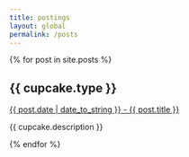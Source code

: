 ```yaml
---
title: postings
layout: global
permalink: /posts
---
```

<script async src="https://pagead2.googlesyndication.com/pagead/js/adsbygoogle.js"></script>
<!-- aka kanch底部 -->
<ins class="adsbygoogle"
     style="display:block"
     data-ad-client="ca-pub-6425922486772410"
     data-ad-slot="4055073289"
     data-ad-format="auto"
     data-full-width-responsive="true"></ins>
<script>
     (adsbygoogle = window.adsbygoogle || []).push({});
</script>
<div class="cupcakes">
    {% for post in site.posts %}
      <div class="cupcake">
        <h2>{{ cupcake.type }}</h2>
        <a href="{{ site.baseurl }}{{ post.url }}" target="_blank">{{ post.date | date_to_string }} - {{ post.title }}</a>
        <p>{{ cupcake.description }}</p>
      </div>
    {% endfor %}
</div>
<script async src="https://pagead2.googlesyndication.com/pagead/js/adsbygoogle.js"></script>
<!-- aka kanch底部 -->
<ins class="adsbygoogle"
     style="display:block"
     data-ad-client="ca-pub-6425922486772410"
     data-ad-slot="4055073289"
     data-ad-format="auto"
     data-full-width-responsive="true"></ins>
<script>
     (adsbygoogle = window.adsbygoogle || []).push({});
</script>
